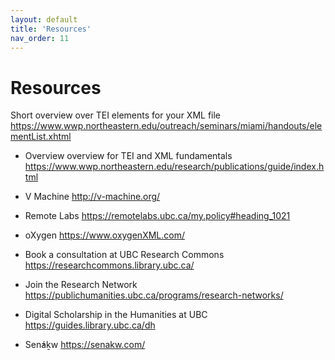 ```yaml
---
layout: default
title: 'Resources'
nav_order: 11
---
```


# Resources

Short overview over TEI elements for your XML file https://www.wwp.northeastern.edu/outreach/seminars/miami/handouts/elementList.xhtml
- Overview overview for TEI and XML fundamentals https://www.wwp.northeastern.edu/research/publications/guide/index.html

- V Machine http://v-machine.org/
- Remote Labs https://remotelabs.ubc.ca/my.policy#heading_1021
- oXygen https://www.oxygenXML.com/


- Book a consultation at UBC Research Commons
https://researchcommons.library.ubc.ca/

- Join the Research Network
https://publichumanities.ubc.ca/programs/research-networks/

- Digital Scholarship in the Humanities at UBC
https://guides.library.ubc.ca/dh

- Sen̓áḵw https://senakw.com/
